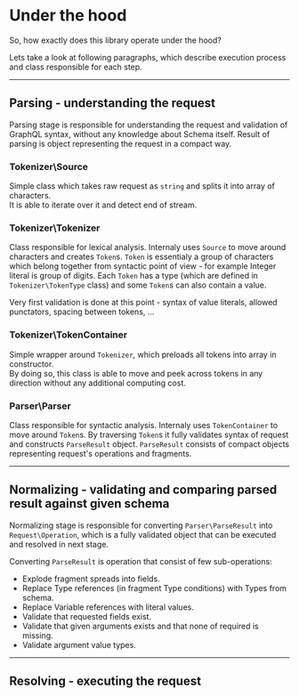 # Under the hood

So, how exactly does this library operate under the hood? 

Lets take a look at following paragraphs, which describe execution process and class responsible for each step.

***

## Parsing - understanding the request

Parsing stage is responsible for understanding the request and validation of GraphQL syntax, without any knowledge about Schema itself. Result of parsing is object representing the request in a compact way.

### Tokenizer\Source

Simple class which takes raw request as `string` and splits it into array of characters. \
It is able to iterate over it and detect end of stream.

### Tokenizer\Tokenizer

Class responsible for lexical analysis. Internaly uses `Source` to move around characters and creates `Token`s.
`Token` is essentialy a group of characters which belong together from syntactic point of view - for example Integer literal is group of digits. Each `Token` has a type (which are defined in `Tokenizer\TokenType` class) and some `Token`s can also contain a value.

Very first validation is done at this point - syntax of value literals, allowed punctators, spacing between tokens, ...

### Tokenizer\TokenContainer

Simple wrapper around `Tokenizer`, which preloads all tokens into array in constructor. \
By doing so, this class is able to move and peek across tokens in any direction without any additional computing cost.

### Parser\Parser

Class responsible for syntactic analysis. Internaly uses `TokenContainer` to move around `Token`s.
By traversing `Token`s it fully validates syntax of request and constructs `ParseResult` object. `ParseResult` consists of 
compact objects representing request's operations and fragments.

***

## Normalizing - validating and comparing parsed result against given schema

Normalizing stage is responsible for converting `Parser\ParseResult` into `Request\Operation`, which is a fully validated object that can be executed and resolved in next stage.

Converting `ParseResult` is operation that consist of few sub-operations:
  - Explode fragment spreads into fields.
  - Replace Type references (in fragment Type conditions) with Types from schema.
  - Replace Variable references with literal values.
  - Validate that requested fields exist.
  - Validate that given arguments exists and that none of required is missing. 
  - Validate argument value types.

***

## Resolving - executing the request

